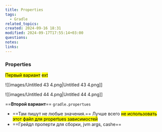 ```yaml
---
title: Properties
tags:
  - Gradle
related_topics: 
created: 2024-09-16 18:31
modified: 2024-09-17T17:55:14+03:00
questions: 
notes: 
links: 
---
```

### Properties

<mark class="hltr-orange">Первый вариант</mark> <mark class="hltr-red">ext</mark>

![[images/Untitled 43 4.png|Untitled 43 4.png]]

![[images/Untitled 44 4.png|Untitled 44 4.png]]

==**Второй вариант**== `gradle.propertues`

- ==Там пишут не любые значения.== Лучше всего <mark class="hltr-purple">не использовать этот файл для propertues зависимостей </mark>
- ==Грейдл проперти для сборки, jvm args, cashe==

  